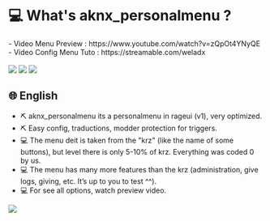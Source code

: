 <h1> 💻 What's aknx_personalmenu ? </h1>
- Video Menu Preview : https://www.youtube.com/watch?v=zQpOt4YNyQE <br>
- Video Config Menu Tuto : https://streamable.com/weladx <br> <br>
<img border="0" src="https://cdn.discordapp.com/attachments/780131463160397825/859833957889867808/unknown.png">
<img border="0" src="https://cdn.discordapp.com/attachments/780131463160397825/859834096292462592/unknown.png">
<img border="0" src="https://cdn.discordapp.com/attachments/780131463160397825/859842836249182268/unknown.png">

<h2> 🌐 English </h2>

- ⛏️ aknx_personalmenu its a personalmenu in rageui (v1), very optimized.
- ⛏️ Easy config, traductions, modder protection for triggers.
- 💻 The menu deit is taken from the "krz" (like the name of some buttons), but level there is only 5-10% of krz. Everything was coded 0 by us.
- 💻 The menu has many more features than the krz (administration, give logs, giving, etc. It’s up to you to test ^^).
- 💻 For see all options, watch preview video.



<img border="0" src="https://i.imgur.com/4rD81uL.gif">
